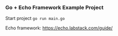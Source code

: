 ### Go + Echo Framework Example Project

Start project `go run main.go`

Echo framework: https://echo.labstack.com/guide/